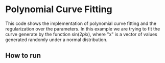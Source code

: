 # Polynomial Curve Fitting

This code shows the implementation of polynomial curve fitting and the regularization over the parameters.
In this example we are trying to fit the curve generate by the function sin(2*pi*x), where "x" is a vector of
values generated randomly under a normal distribution.

## How to run

```$ python polynomialCurveFitting.py
